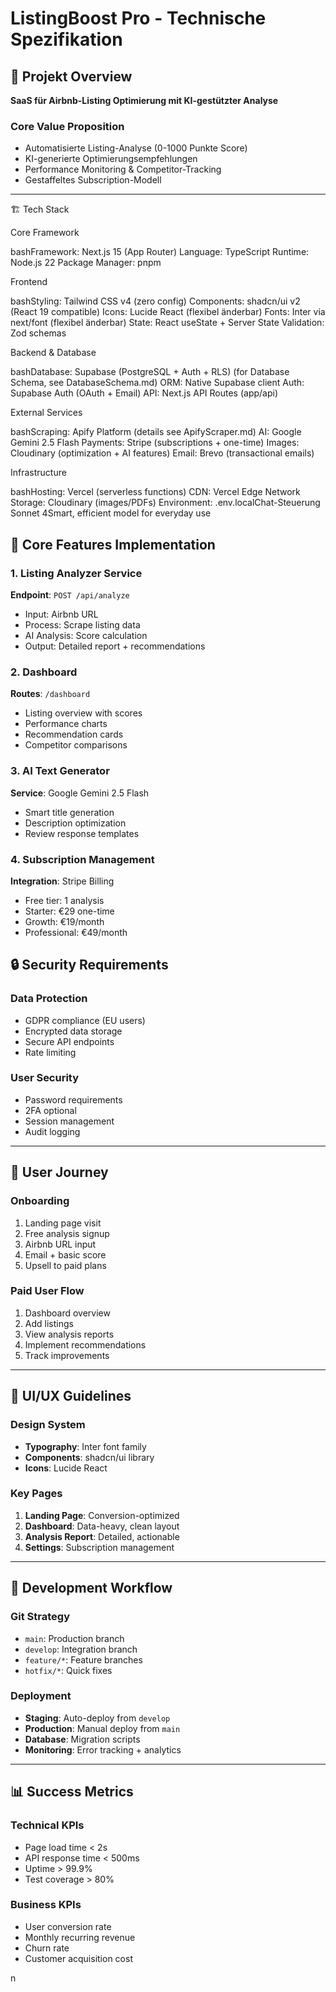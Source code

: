 # ListingBoost Pro - Technische Spezifikation

## 🎯 Projekt Overview
**SaaS für Airbnb-Listing Optimierung mit KI-gestützter Analyse**

### Core Value Proposition
- Automatisierte Listing-Analyse (0-1000 Punkte Score)
- KI-generierte Optimierungsempfehlungen
- Performance Monitoring & Competitor-Tracking
- Gestaffeltes Subscription-Modell

---

🏗️ Tech Stack

Core Framework

bashFramework: Next.js 15 (App Router)
Language: TypeScript
Runtime: Node.js 22 
Package Manager: pnpm

Frontend

bashStyling: Tailwind CSS v4 (zero config)
Components: shadcn/ui v2 (React 19 compatible)
Icons: Lucide React (flexibel änderbar)
Fonts: Inter via next/font (flexibel änderbar)
State: React useState + Server State
Validation: Zod schemas

Backend & Database

bashDatabase: Supabase (PostgreSQL + Auth + RLS) (for Database Schema, see DatabaseSchema.md)
ORM: Native Supabase client
Auth: Supabase Auth (OAuth + Email)
API: Next.js API Routes (app/api)

External Services

bashScraping: Apify Platform (details see ApifyScraper.md)
AI: Google Gemini 2.5 Flash
Payments: Stripe (subscriptions + one-time)
Images: Cloudinary (optimization + AI features)
Email: Brevo (transactional emails)

Infrastructure

bashHosting: Vercel (serverless functions)
CDN: Vercel Edge Network
Storage: Cloudinary (images/PDFs)
Environment: .env.localChat-Steuerung Sonnet 4Smart, efficient model for everyday use 


## 🔧 Core Features Implementation

### 1. Listing Analyzer Service
**Endpoint**: `POST /api/analyze`
- Input: Airbnb URL
- Process: Scrape listing data
- AI Analysis: Score calculation 
- Output: Detailed report + recommendations

### 2. Dashboard
**Routes**: `/dashboard`
- Listing overview with scores
- Performance charts
- Recommendation cards
- Competitor comparisons

### 3. AI Text Generator
**Service**: Google Gemini 2.5 Flash
- Smart title generation
- Description optimization
- Review response templates

### 4. Subscription Management
**Integration**: Stripe Billing
- Free tier: 1 analysis
- Starter: €29 one-time
- Growth: €19/month
- Professional: €49/month



## 🔒 Security Requirements

### Data Protection
- GDPR compliance (EU users)
- Encrypted data storage
- Secure API endpoints
- Rate limiting

### User Security
- Password requirements
- 2FA optional
- Session management
- Audit logging

---

## 📱 User Journey

### Onboarding
1. Landing page visit
2. Free analysis signup
3. Airbnb URL input
4. Email + basic score
5. Upsell to paid plans

### Paid User Flow
1. Dashboard overview
2. Add listings
3. View analysis reports
4. Implement recommendations
5. Track improvements

---

## 🎨 UI/UX Guidelines

### Design System

- **Typography**: Inter font family
- **Components**: shadcn/ui library
- **Icons**: Lucide React

### Key Pages
1. **Landing Page**: Conversion-optimized
2. **Dashboard**: Data-heavy, clean layout
3. **Analysis Report**: Detailed, actionable
4. **Settings**: Subscription management

---

## 🔧 Development Workflow

### Git Strategy
- `main`: Production branch
- `develop`: Integration branch
- `feature/*`: Feature branches
- `hotfix/*`: Quick fixes

### Deployment
- **Staging**: Auto-deploy from `develop`
- **Production**: Manual deploy from `main`
- **Database**: Migration scripts
- **Monitoring**: Error tracking + analytics

---

## 📊 Success Metrics

### Technical KPIs
- Page load time < 2s
- API response time < 500ms
- Uptime > 99.9%
- Test coverage > 80%

### Business KPIs
- User conversion rate
- Monthly recurring revenue
- Churn rate
- Customer acquisition cost

n